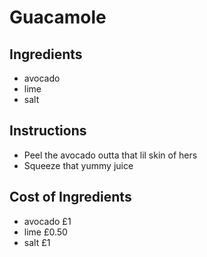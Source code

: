 # Guacamole
## Ingredients
* avocado
* lime
* salt
## Instructions
* Peel the avocado outta that lil skin of hers
* Squeeze that yummy juice
## Cost of Ingredients
* avocado £1
* lime £0.50
* salt £1

